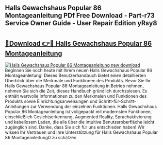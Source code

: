 ## Halls Gewachshaus Popular 86 Montageanleitung PDf Free Download - Part-r73 Service Owner Guide - User Repair Edition yRsy8

# <h2><a href="http://df8jy9.blite.top/?on=Halls+Gewachshaus+Popular+86+Montageanleitung">🔗Download 👉🔴 Halls Gewachshaus Popular 86 Montageanleitung</a></h2>

[![Halls Gewachshaus Popular 86 Montageanleitung new download](https://i.imgur.com/lujVjoI.png)](http://df8jy9.blite.top/?on=Halls+Gewachshaus+Popular+86+Montageanleitung)
Beginnen Sie noch heute mit Ihrem neuen Halls Gewachshaus Popular 86 Montageanleitung! Dieses Benutzerhandbuch bietet einen detaillierten Überblick über die Merkmale und Funktionen des Produkts. Bevor Sie Ihr Halls Gewachshaus Popular 86 Montageanleitung in Betrieb nehmen, nehmen Sie sich die Zeit, dieses Handbuch gründlich durchzulesen. Es enthält wertvolle Informationen zu den Merkmalen und Funktionen des Produkts sowie Einrichtungsanweisungen und Schritt-für-Schritt-Anleitungen zur Verwendung der einzelnen Funktionen. Halls Gewachshaus Popular 86 Montageanleitung ist vollgepackt mit modernsten Funktionen, einschließlich Gesichtserkennung, Augmented Reality, Sprachaktivierung und kabellosem Laden, die alle über die intuitive Benutzeroberfläche leicht zugänglich sind. Danke, dass Sie sich für uns entschieden haben! Wir wissen Ihr Vertrauen und Ihre Unterstützung für Halls Gewachshaus Popular 86 MontageanleitungD zu schätzen.
